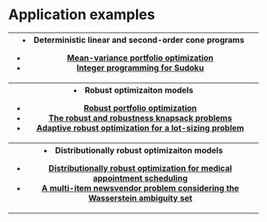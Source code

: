 <script src="https://cdn.mathjax.org/mathjax/latest/MathJax.js?config=TeX-AMS-MML_HTMLorMML" type="text/javascript"></script>

# Application examples

<table>
<th><toc>
<li> Deterministic linear and second-order cone programs</li>
<ul class="a">
  <li> <a href="example_mv_portfolio">Mean-variance portfolio optimization</a> </li>
  <li> <a href="example_sudoku">Integer programming for Sudoku</a> </li>
</ul>
</toc></th>

<tr><th><toc>
<li> Robust optimizaiton models </li>
<ul class="a">
  <li> <a href="example_ro_portfolio">Robust portfolio optimization </a></li>
  <li> <a href="example_ro_knapsack">The robust and robustness knapsack problems </a></li>
  <li> <a href="example_ls">Adaptive robust optimization for a lot-sizing problem </a></li>
</ul>
</toc></th></tr>

<tr><th><toc>
<li> Distributionally robust optimizaiton models </li>
<ul class="a">
  <li> <a href="example_dro_mas">Distributionally robust optimization for medical appointment scheduling </a></li>
  <li> <a href="example_dro_nv">A multi-item newsvendor problem considering the Wasserstein ambiguity set </a></li>
</ul>
</toc></th></tr>
</table>
